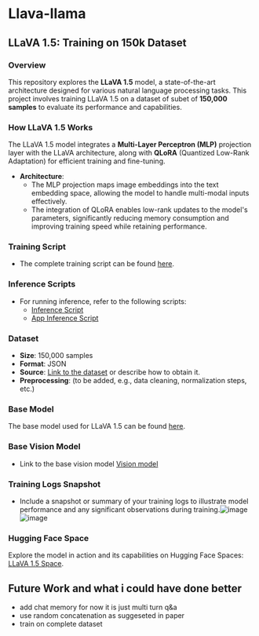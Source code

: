 # Llava-llama
## LLaVA 1.5: Training on 150k Dataset

### Overview
This repository explores the **LLaVA 1.5** model, a state-of-the-art architecture designed for various natural language processing tasks. This project involves training LLaVA 1.5 on a dataset of subet of **150,000 samples** to evaluate its performance and capabilities.

### How LLaVA 1.5 Works
The LLaVA 1.5 model integrates a **Multi-Layer Perceptron (MLP)** projection layer with the LLaVA architecture, along with **QLoRA** (Quantized Low-Rank Adaptation) for efficient training and fine-tuning. 

- **Architecture**: 
  - The MLP projection maps image embeddings into the text embedding space, allowing the model to handle multi-modal inputs effectively.
  - The integration of QLoRA enables low-rank updates to the model's parameters, significantly reducing memory consumption and improving training speed while retaining performance.

### Training Script
- The complete training script can be found [here](https://github.com/11kartheek/Llava-qwen/blob/main/final_training.ipynb).

### Inference Scripts
- For running inference, refer to the following scripts:
  - [Inference Script](https://github.com/11kartheek/Llava-qwen/blob/main/inference.ipynb)
  - [App Inference Script](https://github.com/11kartheek/Llava-qwen/blob/main/app_inference.ipynb)

### Dataset
- **Size**: 150,000 samples
- **Format**: JSON
- **Source**: [Link to the dataset](https://huggingface.co/datasets/liuhaotian/LLaVA-Instruct) or describe how to obtain it.
- **Preprocessing**: (to be added, e.g., data cleaning, normalization steps, etc.)

### Base Model
The base model used for LLaVA 1.5 can be found [here](https://huggingface.co/meta-llama/Llama-3.2-1B-Instruct).

### Base Vision Model
- Link to the base vision model [Vision model](https://huggingface.co/openai/clip-vit-base-patch32)

### Training Logs Snapshot
- Include a snapshot or summary of your training logs to illustrate model performance and any significant observations during training.![image](https://github.com/user-attachments/assets/8da4b8dd-14b9-4637-9abb-beff803d66bf)![image](https://github.com/user-attachments/assets/5159d7a7-4b4c-4ac9-8c5d-6387667b2bbf)



### Hugging Face Space
Explore the model in action and its capabilities on Hugging Face Spaces: [LLaVA 1.5 Space](https://huggingface.co/spaces/Kartheekb7/llava_chat).

## Future Work and what i could have done better
- add chat memory for now it is just multi turn q&a
- use random concatenation as suggeseted in paper
- train on complete dataset


